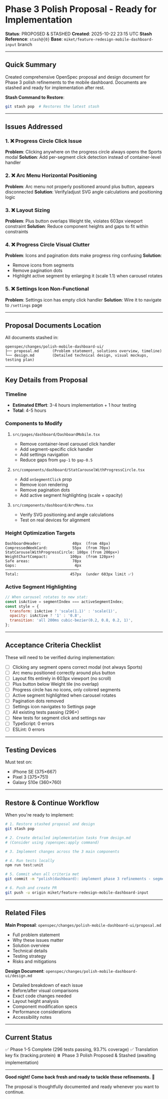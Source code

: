 # Phase 3 Polish Proposal - Ready for Implementation

**Status**: PROPOSED & STASHED
**Created**: 2025-10-22 23:15 UTC
**Stash Reference**: `stash@{0}`
**Base**: `miket/feature-redesign-mobile-dashboard-input` branch

---

## Quick Summary

Created comprehensive OpenSpec proposal and design document for Phase 3 polish refinements to the mobile dashboard. Documents are stashed and ready for implementation after rest.

**Stash Command to Restore**:
```bash
git stash pop  # Restores the latest stash
```

---

## Issues Addressed

### 1. ❌ Progress Circle Click Issue
**Problem**: Clicking anywhere on the progress circle always opens the Sports modal
**Solution**: Add per-segment click detection instead of container-level handler

### 2. ❌ Arc Menu Horizontal Positioning
**Problem**: Arc menu not properly positioned around plus button, appears disconnected
**Solution**: Verify/adjust SVG angle calculations and positioning logic

### 3. ❌ Layout Sizing
**Problem**: Plus button overlaps Weight tile, violates 603px viewport constraint
**Solution**: Reduce component heights and gaps to fit within constraints

### 4. ❌ Progress Circle Visual Clutter
**Problem**: Icons and pagination dots make progress ring confusing
**Solution**:
- Remove icons from segments
- Remove pagination dots
- Highlight active segment by enlarging it (scale 1.1) when carousel rotates

### 5. ❌ Settings Icon Non-Functional
**Problem**: Settings icon has empty click handler
**Solution**: Wire it to navigate to `/settings` page

---

## Proposal Documents Location

All documents stashed in:
```
openspec/changes/polish-mobile-dashboard-ui/
├── proposal.md      (Problem statement, solutions overview, timeline)
└── design.md        (Detailed technical design, visual mockups, testing plan)
```

---

## Key Details from Proposal

### Timeline
- **Estimated Effort**: 3-4 hours implementation + 1 hour testing
- **Total**: 4-5 hours

### Components to Modify
1. `src/pages/dashboard/DashboardMobile.tsx`
   - Remove container-level carousel click handler
   - Add segment-specific click handler
   - Add settings navigation
   - Reduce gaps from `gap-1` to `gap-0.5`

2. `src/components/dashboard/StatCarouselWithProgressCircle.tsx`
   - Add `onSegmentClick` prop
   - Remove icon rendering
   - Remove pagination dots
   - Add active segment highlighting (scale + opacity)

3. `src/components/dashboard/ArcMenu.tsx`
   - Verify SVG positioning and angle calculations
   - Test on real devices for alignment

### Height Optimization Targets
```
DashboardHeader:              40px  (from 48px)
CompressedWeekCard:           55px  (from 70px)
StatCarouselWithProgressCircle: 180px (from 200px+)
WeightChartCompact:          100px  (from 120px+)
Safe areas:                   78px
Gaps:                          4px
─────────────────────────────────
Total:                       457px  (under 603px limit ✅)
```

### Active Segment Highlighting
```javascript
// When carousel rotates to new stat:
const isActive = segmentIndex === activeSegmentIndex;
const style = {
  transform: isActive ? 'scale(1.1)' : 'scale(1)',
  opacity: isActive ? '1' : '0.8',
  transition: 'all 200ms cubic-bezier(0.2, 0.8, 0.2, 1)',
};
```

---

## Acceptance Criteria Checklist

These will need to be verified during implementation:

- [ ] Clicking any segment opens correct modal (not always Sports)
- [ ] Arc menu positioned correctly around plus button
- [ ] Layout fits entirely in 603px viewport (no scroll)
- [ ] Plus button below Weight tile (no overlap)
- [ ] Progress circle has no icons, only colored segments
- [ ] Active segment highlighted when carousel rotates
- [ ] Pagination dots removed
- [ ] Settings icon navigates to Settings page
- [ ] All existing tests passing (296+)
- [ ] New tests for segment click and settings nav
- [ ] TypeScript: 0 errors
- [ ] ESLint: 0 errors

---

## Testing Devices

Must test on:
- iPhone SE (375×667)
- Pixel 3 (375×751)
- Galaxy S10e (360×760)

---

## Restore & Continue Workflow

When you're ready to implement:

```bash
# 1. Restore stashed proposal and design
git stash pop

# 2. Create detailed implementation tasks from design.md
# (Consider using /openspec:apply command)

# 3. Implement changes across the 3 main components

# 4. Run tests locally
npm run test:unit

# 5. Commit when all criteria met
git commit -m "polish(dashboard): implement phase 3 refinements - segment click detection, arc menu positioning, layout optimization, progress circle highlighting, settings navigation"

# 6. Push and create PR
git push -u origin miket/feature-redesign-mobile-dashboard-input
```

---

## Related Files

**Main Proposal**: `openspec/changes/polish-mobile-dashboard-ui/proposal.md`
- Full problem statement
- Why these issues matter
- Solution overview
- Technical details
- Testing strategy
- Risks and mitigations

**Design Document**: `openspec/changes/polish-mobile-dashboard-ui/design.md`
- Detailed breakdown of each issue
- Before/after visual comparisons
- Exact code changes needed
- Layout height analysis
- Component modification specs
- Performance considerations
- Accessibility notes

---

## Current Status

✅ Phase 1-5 Complete (296 tests passing, 93.7% coverage)
✅ Translation key fix (tracking.protein)
⏸️ Phase 3 Polish Proposed & Stashed (awaiting implementation)

---

**Good night! Come back fresh and ready to tackle these refinements.** 🚀

The proposal is thoughtfully documented and ready whenever you want to continue.
